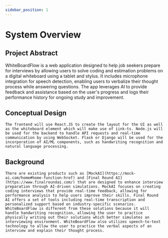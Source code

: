 ```yaml
---
sidebar_position: 1
---
```


# System Overview

## Project Abstract

WhiteBoardFlow is a web application designed to help job seekers prepare for interviews by allowing users to solve coding and estimation problems on a digital whiteboard using a tablet and stylus. It includes microphone integration for speech detection, enabling users to verbalize their thought process while answering questions. The app leverages AI to provide feedback and assistance based on the user's progress and logs their performance history for ongoing study and improvement.

<!--	The goal of WhiteBoardFlow is to assist job seekers in interview preparation by allowing users to answer coding and approximation questions on a digital whiteboard. WhiteBoardFlow will be a web application intended for use with a tablet and stylus with microphone and speech detection integration as well to allow the user to verbally explain their thought process and answer questions. WhiteBoardFlow will additionally make use of artificial intelligence to review and give feedback on the user's work, as well as to give help according to the work the student has done so far. The application will additionally log the user's history and results over time allowing for the user to study prior questions. 
 -->
 <!-- this is commented out
 
 . With this application, users will have an interactive learning experience wherein they describe problems using a stylus or touch input on tablets and state their reasons verbally. This system uses AI technologies that have been applied to review the user's problem-solving approach, provide real-time guidance for more complex questions, and assess the precision and clarity of the user's answers. This comprehensive feedback mechanism not only refines key skills necessary for successful job interviews but also enhances a user's ability to perform under real-world conditions, preparing job seekers technically while coaching them to articulate their thoughts clearly and effectively. -->

## Conceptual Design

	The frontend will use React.JS to create the layout for the UI as well as the whiteboard element which will make use of iink-ts. Node.js will be used for the backend to handle API requests and real-time communication by using WebSocket. Flask or Django will be used for the incorporation of AI/ML components, such as handwriting recognition and natural language processing.
  
## Background
	
	There are existing products such as [MockAI](https://mock-ai.com/home#home-function-href) and [Final Round AI](https://www.finalroundai.com/) that are designed to enhance interview preparation through AI-driven simulations. MockAI focuses on creating coding interviews that provide real-time feedback, allowing for performance analysis to help users improve their skills. Final Round AI offers a set of tools including real-time transcription and personalized support based on industry-specific scenarios. WhiteBoardFlow is different from these solutions because it will handle handwriting recognition, allowing the user to practice physically writing out their solutions which better simulates an interviewing environment. WhiteBoardFlow also utilizes speech-to-text technology to allow the user to practice the verbal aspects of an interview and explain their thought process.

